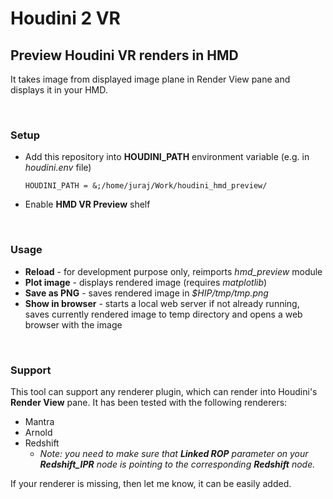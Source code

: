 # Houdini 2 VR
## Preview Houdini VR renders in HMD
It takes image from displayed image plane in Render View pane and displays it in your HMD.

<br>

### Setup
* Add this repository into **HOUDINI_PATH** environment variable (e.g. in *houdini.env* file)
    ```
    HOUDINI_PATH = &;/home/juraj/Work/houdini_hmd_preview/
    ```
* Enable **HMD VR Preview** shelf

<br>

### Usage
* **Reload** - for development purpose only, reimports *hmd_preview* module
* **Plot image** - displays rendered image (requires *matplotlib*)
* **Save as PNG** - saves rendered image in *$HIP/tmp/tmp.png*
* **Show in browser** - starts a local web server if not already running, saves currently rendered image to temp directory and opens a web browser with the image

<br>

### Support
This tool can support any renderer plugin, which can render into Houdini's **Render View** pane. It has been tested with the following renderers:
* Mantra
* Arnold
* Redshift
    * *Note: you need to make sure that **Linked ROP** parameter on your **Redshift_IPR** node is pointing to the corresponding **Redshift** node.*

If your renderer is missing, then let me know, it can be easily added.
